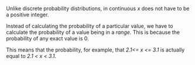 Unlike discrete probability distributions, in continuous *x* does not have to be a positive integer.

Instead of calculating the probability of a particular value, we have to calculate the probability of a value being in a *range*.
This is because the probability of any exact value is 0.

This means that the probability, for example, that *2.1<= x <= 3.1* is actually equal to *2.1 < x < 3.1*.